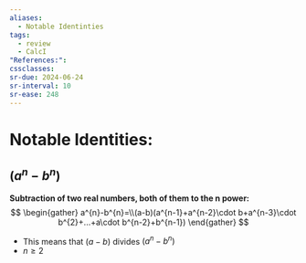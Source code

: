 ```yaml
---
aliases:
  - Notable Identinties
tags:
  - review
  - CalcI
"References:": 
cssclasses:
sr-due: 2024-06-24
sr-interval: 10
sr-ease: 248
---
```

# Notable Identities: 


## ($a^n - b^n)$
**Subtraction of two real numbers, both of them to the n power:**
$$
\begin{gather}
a^{n}-b^{n}=\\(a-b)(a^{n-1}+a^{n-2}\cdot b+a^{n-3}\cdot b^{2}+...+a\cdot b^{n-2}+b^{n-1})
\end{gather}
$$
+ This means that $(a-b)$ divides $(a^n - b^n)$
+ $n ≥ 2$
